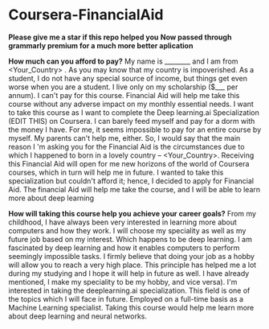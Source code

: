 # Coursera-FinancialAid

**Please give me a star if this repo helped you**
**Now passed through grammarly premium for a much more better aplication**

**How much can you afford to pay?**
My name is ________ and I am from <Your_Country> . As you may know that my country is impoverished. As a student, I do not have any special source of income, but things get even worse when you are a student. I live only on my scholarship ($___ per annum). I can't pay for this course. Financial Aid will help me take this course without any adverse impact on my monthly essential needs. I want to take this course as I want to complete the Deep learning.ai Specialization (EDIT THIS) on Coursera. I can barely feed myself and pay for a dorm with the money I have. For me, it seems impossible to pay for an entire course by myself. My parents can't help me, either. So, I would say that the main reason I 'm asking you for the Financial Aid is the circumstances due to which I happened to born in a lovely country – <Your_Country>. Receiving this Financial Aid will open for me new horizons of the world of Coursera courses, which in turn will help me in future. I wanted to take this specialization but couldn't afford it; hence, I decided to apply for Financial Aid.
The financial Aid will help me take the course, and I will be able to learn more about deep learning

**How will taking this course help you achieve your career goals?**
From my childhood, I have always been very interested in learning more about computers and how they work.  I will choose my speciality as well as my future job based on my interest. Which happens to be deep learning. I am fascinated by deep learning and how it enables computers to perform seemingly impossible tasks. I firmly believe that doing your job as a hobby will allow you to reach a very high place. This principle has helped me a lot during my studying and I hope it will help in future as well. I have already mentioned, I make my speciality to be my hobby, and vice versa). I'm interested in taking the deeplearning.ai specialization. This field is one of the topics which I will face in future. Employed on a full-time basis as a Machine Learning specialist. Taking this course would help me learn more about deep learning and neural networks.
